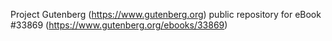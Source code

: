 Project Gutenberg (https://www.gutenberg.org) public repository for eBook #33869 (https://www.gutenberg.org/ebooks/33869)
